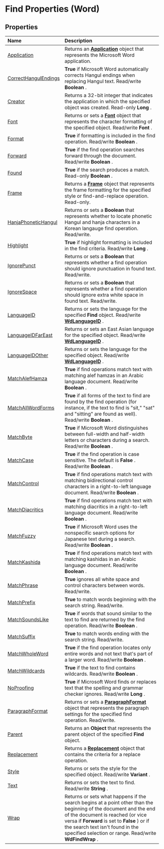 
# Find Properties (Word)

## Properties



|**Name**|**Description**|
|:-----|:-----|
|[Application](59e59f08-683f-1b56-327e-5227f0dc26cf.md)|Returns an  **[Application](d1cf6f8f-4e88-bf01-93b4-90a83f79cb44.md)** object that represents the Microsoft Word application.|
|[CorrectHangulEndings](814affac-ba96-7e93-6c58-6d063c15b79c.md)| **True** if Microsoft Word automatically corrects Hangul endings when replacing Hangul text. Read/write **Boolean** .|
|[Creator](e57d8133-a26e-2628-fe78-280a38f4ef7e.md)|Returns a 32-bit integer that indicates the application in which the specified object was created. Read-only  **Long** .|
|[Font](8a4e3cb0-5bfd-bcea-6eba-10dc21a0e4c0.md)|Returns or sets a  **[Font](bc97f4df-fc81-d6c8-e99a-d50dc793b7ae.md)** object that represents the character formatting of the specified object. Read/write **Font** .|
|[Format](999041b0-e1eb-8155-405b-62475cb57f9d.md)| **True** if formatting is included in the find operation. Read/write **Boolean** .|
|[Forward](deacedde-ca81-6fa0-6a62-696163d8c52d.md)| **True** if the find operation searches forward through the document. Read/write **Boolean** .|
|[Found](c9a5d7ef-9df8-1439-248a-696c29fb01da.md)| **True** if the search produces a match. Read-only **Boolean** .|
|[Frame](66cfee6f-649c-cef9-1dee-d2a4a6de4a7a.md)|Returns a  **[Frame](d36d3361-9e93-7dd9-b8c9-0ce503e03810.md)** object that represents the frame formatting for the specified style or find-and-replace operation. Read-only.|
|[HanjaPhoneticHangul](a08838e5-c9fd-661c-a2ed-d75507798fce.md)|Returns or sets a  **Boolean** that represents whether to locate phonetic Hangul and hanja characters in a Korean langauge find operation. Read/write.|
|[Highlight](75873be2-035e-ae93-1f5d-28e86d383a8c.md)| **True** if highlight formatting is included in the find criteria. Read/write **Long** .|
|[IgnorePunct](4270e497-58d0-5ab0-66f9-5f4e642eb964.md)|Returns or sets a  **Boolean** that represents whether a find operation should ignore punctuation in found text. Read/write.|
|[IgnoreSpace](79f67561-f100-dc10-758e-a9c3763c0cce.md)| Returns or sets a **Boolean** that represents whether a find operation should ignore extra white space in found text. Read/write.|
|[LanguageID](c3d74183-fc35-3e0f-2dfd-6c62aeec9f59.md)|Returns or sets the language for the specified  **Find** object. Read/write **[WdLanguageID](9b3ef147-95f3-0eb6-db0c-0166fe7d2da2.md)** .|
|[LanguageIDFarEast](49d4d914-0640-0140-e550-99f522bc17d1.md)|Returns or sets an East Asian language for the specified object. Read/write  **[WdLanguageID](9b3ef147-95f3-0eb6-db0c-0166fe7d2da2.md)** .|
|[LanguageIDOther](b36139ff-2c6d-60c5-aeda-f18525711524.md)|Returns or sets the language for the specified object. Read/write  **[WdLanguageID](9b3ef147-95f3-0eb6-db0c-0166fe7d2da2.md)** .|
|[MatchAlefHamza](1023d28a-d6b7-658a-0fb2-e2f9bd11b457.md)| **True** if find operations match text with matching alef hamzas in an Arabic language document. Read/write **Boolean** .|
|[MatchAllWordForms](12244a30-2ddd-8de9-ff74-326c069e656b.md)| **True** if all forms of the text to find are found by the find operation (for instance, if the text to find is "sit," "sat" and "sitting" are found as well). Read/write **Boolean** .|
|[MatchByte](c7da111f-e3ea-dec9-8091-5ccd9cd63cc7.md)| **True** if Microsoft Word distinguishes between full-width and half-width letters or characters during a search. Read/write **Boolean** .|
|[MatchCase](c52c1512-9935-c8a4-4211-5b847771dbe9.md)| **True** if the find operation is case sensitive. The default is **False** . Read/write **Boolean** .|
|[MatchControl](43d76f90-5b3f-db3b-15b0-98e87d8d8bc8.md)| **True** if find operations match text with matching bidirectional control characters in a right-to-left language document. Read/write **Boolean** .|
|[MatchDiacritics](db03ebc8-32d7-bdb4-e4fa-257045ecc48b.md)| **True** if find operations match text with matching diacritics in a right-to-left language document. Read/write **Boolean** .|
|[MatchFuzzy](7f3e2fb7-1485-a945-7161-e4ccc62e25e8.md)| **True** if Microsoft Word uses the nonspecific search options for Japanese text during a search. Read/write **Boolean** .|
|[MatchKashida](0806a135-2238-e33e-8d0f-b0788b40754c.md)| **True** if find operations match text with matching kashidas in an Arabic language document. Read/write **Boolean** .|
|[MatchPhrase](189d670e-941a-e737-1d3c-b054b716d400.md)| **True** ignores all white space and control characters between words. Read/write.|
|[MatchPrefix](6af7190a-2950-df5e-d78c-12ea3e60a357.md)| **True** to match words beginning with the search string. Read/write.|
|[MatchSoundsLike](81c341a7-40a8-7022-78d5-a8ed8ad407b1.md)| **True** if words that sound similar to the text to find are returned by the find operation. Read/write **Boolean** .|
|[MatchSuffix](e6af1ad2-7fc6-2565-3bf7-cd29dd15f28a.md)| **True** to match words ending with the search string. Read/write.|
|[MatchWholeWord](a4ce7e5f-c84b-b13a-e21c-14051a0f4a6a.md)| **True** if the find operation locates only entire words and not text that's part of a larger word. Read/write **Boolean** .|
|[MatchWildcards](d2aae410-691e-f718-b888-19e90372d18e.md)| **True** if the text to find contains wildcards. Read/write **Boolean** .|
|[NoProofing](4e13dab9-8bff-5615-c2c0-4d18a354c711.md)| **True** if Microsoft Word finds or replaces text that the spelling and grammar checker ignores. Read/write **Long** .|
|[ParagraphFormat](ae8bbbaa-700d-7469-30e4-f412e4a32e76.md)|Returns or sets a  **[ParagraphFormat](712d754a-dc92-f1a3-531d-dfae74a42c23.md)** object that represents the paragraph settings for the specified find operation. Read/write.|
|[Parent](95500373-3f1b-81d6-39a0-30647fa4b07b.md)|Returns an  **Object** that represents the parent object of the specified **Find** object.|
|[Replacement](b0c728d6-4f2e-6c01-da95-ab59c79ce752.md)|Returns a  **[Replacement](5d9615e4-f6ef-af5f-6e45-c382a88395c9.md)** object that contains the criteria for a replace operation.|
|[Style](1f749b24-9fad-6909-8bed-165ac41f88f8.md)|Returns or sets the style for the specified object. Read/write  **Variant** .|
|[Text](d92917aa-32f7-e9cc-bb74-03f7ed17498a.md)|Returns or sets the text to find. Read/write  **String** .|
|[Wrap](2d6823f3-93aa-383c-af28-d44e6a8a83e2.md)|Returns or sets what happens if the search begins at a point other than the beginning of the document and the end of the document is reached (or vice versa if  **Forward** is set to **False** ) or if the search text isn't found in the specified selection or range. Read/write **WdFindWrap** .|
